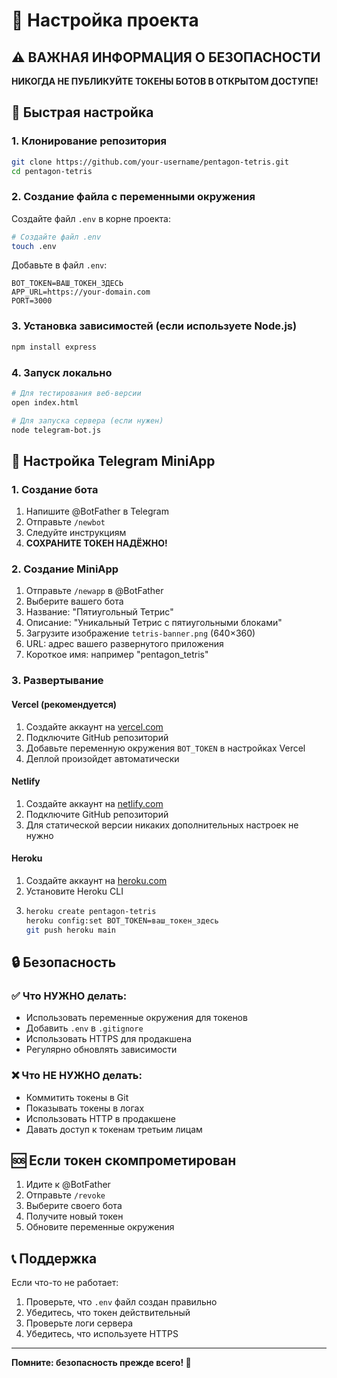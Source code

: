 # 🔧 Настройка проекта

## ⚠️ ВАЖНАЯ ИНФОРМАЦИЯ О БЕЗОПАСНОСТИ

**НИКОГДА НЕ ПУБЛИКУЙТЕ ТОКЕНЫ БОТОВ В ОТКРЫТОМ ДОСТУПЕ!**

## 🚀 Быстрая настройка

### 1. Клонирование репозитория
```bash
git clone https://github.com/your-username/pentagon-tetris.git
cd pentagon-tetris
```

### 2. Создание файла с переменными окружения
Создайте файл `.env` в корне проекта:

```bash
# Создайте файл .env
touch .env
```

Добавьте в файл `.env`:
```
BOT_TOKEN=ВАШ_ТОКЕН_ЗДЕСЬ
APP_URL=https://your-domain.com
PORT=3000
```

### 3. Установка зависимостей (если используете Node.js)
```bash
npm install express
```

### 4. Запуск локально
```bash
# Для тестирования веб-версии
open index.html

# Для запуска сервера (если нужен)
node telegram-bot.js
```

## 📱 Настройка Telegram MiniApp

### 1. Создание бота
1. Напишите @BotFather в Telegram
2. Отправьте `/newbot`
3. Следуйте инструкциям
4. **СОХРАНИТЕ ТОКЕН НАДЁЖНО!**

### 2. Создание MiniApp
1. Отправьте `/newapp` в @BotFather
2. Выберите вашего бота
3. Название: "Пятиугольный Тетрис"
4. Описание: "Уникальный Тетрис с пятиугольными блоками"
5. Загрузите изображение `tetris-banner.png` (640×360)
6. URL: адрес вашего развернутого приложения
7. Короткое имя: например "pentagon_tetris"

### 3. Развертывание

#### Vercel (рекомендуется)
1. Создайте аккаунт на [vercel.com](https://vercel.com)
2. Подключите GitHub репозиторий
3. Добавьте переменную окружения `BOT_TOKEN` в настройках Vercel
4. Деплой произойдет автоматически

#### Netlify
1. Создайте аккаунт на [netlify.com](https://netlify.com)
2. Подключите GitHub репозиторий
3. Для статической версии никаких дополнительных настроек не нужно

#### Heroku
1. Создайте аккаунт на [heroku.com](https://heroku.com)
2. Установите Heroku CLI
3. ```bash
   heroku create pentagon-tetris
   heroku config:set BOT_TOKEN=ваш_токен_здесь
   git push heroku main
   ```

## 🔒 Безопасность

### ✅ Что НУЖНО делать:
- Использовать переменные окружения для токенов
- Добавить `.env` в `.gitignore`
- Использовать HTTPS для продакшена
- Регулярно обновлять зависимости

### ❌ Что НЕ НУЖНО делать:
- Коммитить токены в Git
- Показывать токены в логах
- Использовать HTTP в продакшене
- Давать доступ к токенам третьим лицам

## 🆘 Если токен скомпрометирован

1. Идите к @BotFather
2. Отправьте `/revoke`
3. Выберите своего бота
4. Получите новый токен
5. Обновите переменные окружения

## 📞 Поддержка

Если что-то не работает:
1. Проверьте, что `.env` файл создан правильно
2. Убедитесь, что токен действительный
3. Проверьте логи сервера
4. Убедитесь, что используете HTTPS

---

**Помните: безопасность прежде всего! 🔐**